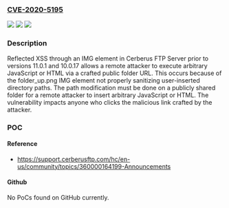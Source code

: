 ### [CVE-2020-5195](https://cve.mitre.org/cgi-bin/cvename.cgi?name=CVE-2020-5195)
![](https://img.shields.io/static/v1?label=Product&message=n%2Fa&color=blue)
![](https://img.shields.io/static/v1?label=Version&message=n%2Fa&color=blue)
![](https://img.shields.io/static/v1?label=Vulnerability&message=n%2Fa&color=brighgreen)

### Description

Reflected XSS through an IMG element in Cerberus FTP Server prior to versions 11.0.1 and 10.0.17 allows a remote attacker to execute arbitrary JavaScript or HTML via a crafted public folder URL. This occurs because of the folder_up.png IMG element not properly sanitizing user-inserted directory paths. The path modification must be done on a publicly shared folder for a remote attacker to insert arbitrary JavaScript or HTML. The vulnerability impacts anyone who clicks the malicious link crafted by the attacker.

### POC

#### Reference
- https://support.cerberusftp.com/hc/en-us/community/topics/360000164199-Announcements

#### Github
No PoCs found on GitHub currently.

